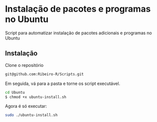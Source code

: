 # Instalação de pacotes e programas no Ubuntu

Script para automatizar instalação de pacotes adicionais e programas no Ubuntu

## Instalação

Clone o repositório

~~~bash
git@github.com:Ribeiro-R/Scripts.git
~~~

Em seguida, vá para a pasta e torne os script executável.

~~~bash
cd Ubuntu
$ chmod +x ubuntu-install.sh
~~~

Agora é só executar:

~~~bash
sudo ./ubuntu-install.sh
~~~
